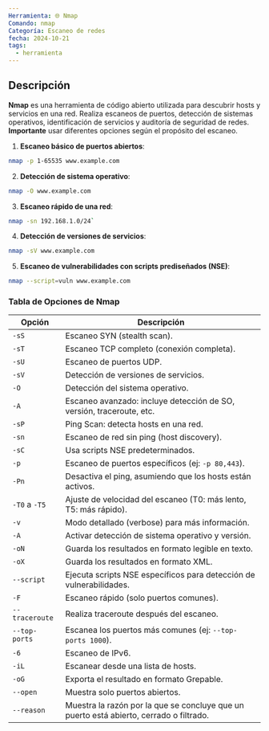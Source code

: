 ```yaml
---
Herramienta: 🌐 Nmap
Comando: nmap
Categoría: Escaneo de redes
fecha: 2024-10-21
tags:
  - herramienta
---
```

## Descripción 

**Nmap** es una herramienta de código abierto utilizada para descubrir hosts y servicios en una red. Realiza escaneos de puertos, detección de sistemas operativos, identificación de servicios y auditoría de seguridad de redes. **Importante** usar diferentes opciones según el propósito del escaneo.

1. **Escaneo básico de puertos abiertos**: 

```bash 
nmap -p 1-65535 www.example.com
```

2. **Detección de sistema operativo**:

```bash 
nmap -O www.example.com
```

3. **Escaneo rápido de una red**:

```bash 
nmap -sn 192.168.1.0/24`
```

4. **Detección de versiones de servicios**:

```bash 
nmap -sV www.example.com
```

5. **Escaneo de vulnerabilidades con scripts prediseñados (NSE)**:

```bash 
nmap --script=vuln www.example.com
```

### Tabla de Opciones de Nmap

| Opción  | Descripción                                           |
|---------|-------------------------------------------------------|
| `-sS`   | Escaneo SYN (stealth scan).                           |
| `-sT`   | Escaneo TCP completo (conexión completa).             |
| `-sU`   | Escaneo de puertos UDP.                               |
| `-sV`   | Detección de versiones de servicios.                  |
| `-O`    | Detección del sistema operativo.                      |
| `-A`    | Escaneo avanzado: incluye detección de SO, versión, traceroute, etc. |
| `-sP`   | Ping Scan: detecta hosts en una red.                  |
| `-sn`   | Escaneo de red sin ping (host discovery).             |
| `-sC`   | Usa scripts NSE predeterminados.                      |
| `-p`    | Escaneo de puertos específicos (ej: `-p 80,443`).     |
| `-Pn`   | Desactiva el ping, asumiendo que los hosts están activos. |
| `-T0` a `-T5` | Ajuste de velocidad del escaneo (T0: más lento, T5: más rápido). |
| `-v`    | Modo detallado (verbose) para más información.        |
| `-A`    | Activar detección de sistema operativo y versión.     |
| `-oN`   | Guarda los resultados en formato legible en texto.    |
| `-oX`   | Guarda los resultados en formato XML.                 |
| `--script` | Ejecuta scripts NSE específicos para detección de vulnerabilidades. |
| `-F`    | Escaneo rápido (solo puertos comunes).                |
| `--traceroute` | Realiza traceroute después del escaneo.        |
| `--top-ports` | Escanea los puertos más comunes (ej: `--top-ports 1000`). |
| `-6`    | Escaneo de IPv6.                                      |
| `-iL`   | Escanear desde una lista de hosts.                    |
| `-oG`   | Exporta el resultado en formato Grepable.             |
| `--open`| Muestra solo puertos abiertos.                        |
| `--reason` | Muestra la razón por la que se concluye que un puerto está abierto, cerrado o filtrado. |
